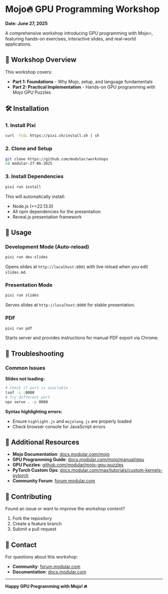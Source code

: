 # Mojo🔥 GPU Programming Workshop

**Date: June 27, 2025**

A comprehensive workshop introducing GPU programming with Mojo🔥, featuring hands-on exercises, interactive slides, and real-world applications.

## 🎯 Workshop Overview

This workshop covers:
- **Part 1: Foundations** - Why Mojo, setup, and language fundamentals
- **Part 2: Practical Implementation** - Hands-on GPU programming with Mojo GPU Puzzles

## 🛠️ Installation

### 1. Install Pixi

```bash
curl -fsSL https://pixi.sh/install.sh | sh
```

### 2. Clone and Setup

```bash
git clone https://github.com/modular/workshops
cd modular-27-06-2025
```

### 3. Install Dependencies

```bash
pixi run install
```

This will automatically install:
- Node.js (>=22.13.0)
- All npm dependencies for the presentation
- Reveal.js presentation framework

## 🚀 Usage

### Development Mode (Auto-reload)

```bash
pixi run dev-slides
```
Opens slides at `http://localhost:8001` with live reload when you edit `slides.md`.

### Presentation Mode

```bash
pixi run slides
```
Serves slides at `http://localhost:8000` for stable presentation.

### PDF

```bash
pixi run pdf
```
Starts server and provides instructions for manual PDF export via Chrome.

## 🔧 Troubleshooting

### Common Issues

**Slides not loading:**
```bash
# Check if port is available
lsof -i :8000
# Try different port
npx serve . -p 8080
```

**Syntax highlighting errors:**
- Ensure `highlight.js` and `mojolang.js` are properly loaded
- Check browser console for JavaScript errors

## 📖 Additional Resources

- **Mojo Documentation**: [docs.modular.com/mojo](https://docs.modular.com/mojo)
- **GPU Programming Guide**: [docs.modular.com/mojo/manual/gpu](https://docs.modular.com/mojo/manual/gpu)
- **GPU Puzzles**: [github.com/modular/mojo-gpu-puzzles](https://github.com/modular/mojo-gpu-puzzles)
- **PyTorch Custom Ops**: [docs.modular.com/max/tutorials/custom-kernels-pytorch](https://docs.modular.com/max/tutorials/custom-kernels-pytorch)
- **Community Forum**: [forum.modular.com](https://forum.modular.com)

## 🤝 Contributing

Found an issue or want to improve the workshop content?
1. Fork the repository
2. Create a feature branch
3. Submit a pull request

## 📧 Contact

For questions about this workshop:
- **Community**: [forum.modular.com](https://forum.modular.com)
- **Documentation**: [docs.modular.com](https://docs.modular.com)

---

**Happy GPU Programming with Mojo! 🔥**
